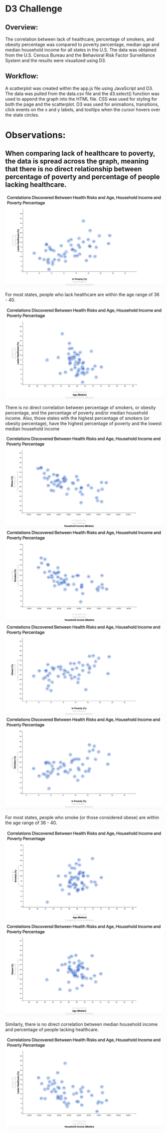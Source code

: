 # D3 Challenge

## Overview:
The correlation between lack of healthcare, percentage of smokers, and obesity percentage was compared to poverty percentage, median age and median household income for all states in the U.S. The data was obtained from the U.S. Census Bureau and the Behavioral Risk Factor Surveillance System and the results were visualized using D3. 

## Workflow:

A scatterplot was created within the app.js file using JavaScript and D3. The data was pulled from the data.csv file and the d3.select() function was used to append the graph into the HTML file. CSS was used for styling for both the page and the scatterplot. D3 was used for animations, transitions, click events on the x and y labels, and tooltips when the cursor hovers over the state circles. 


# Observations:

## When comparing lack of healthcare to poverty, the data is spread across the graph, meaning that there is no direct relationship between percentage of poverty and percentage of people lacking healthcare.

![Image description](images/LackHealthvs.Poverty.png)

For most states, people who lack healthcare are within the age range of 36 - 40.

![Image description](images/Lackhealthvs.Age.png)

There is no direct correlation between percentage of smokers, or obesity percentage, and the percentage of poverty and/or median household income. Also, those states with the highest percentage of smokers (or obesity percentage), have the highest percentage of poverty and the lowest median household income

![Image description](images/Obesityvs.Income.png)
![Image description](images/Smokesvs.Income.png)
![Image description](images/Obesityvs.Poverty.png)
![Image description](images/Smokesvs.Poverty.png)

For most states, people who smoke (or those considered obese) are within the age range of 36 - 40.

![Image description](images/Smokesvs.Age.png)
![Image description](images/Obesityvs.Age.png)

Similarly, there is no direct correlation between median household income and percentage of people lacking healthcare. 

![Image description](images/Lackhealthvs.Income.png)



